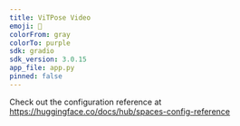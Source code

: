 ```yaml
---
title: ViTPose Video
emoji: 🦀
colorFrom: gray
colorTo: purple
sdk: gradio
sdk_version: 3.0.15
app_file: app.py
pinned: false
---
```


Check out the configuration reference at https://huggingface.co/docs/hub/spaces-config-reference

